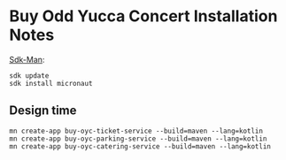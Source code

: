 # Buy Odd Yucca Concert Installation Notes

[Sdk-Man](https://sdkman.io/):

```shell
sdk update
sdk install micronaut
```

## Design time

```shell
mn create-app buy-oyc-ticket-service --build=maven --lang=kotlin
mn create-app buy-oyc-parking-service --build=maven --lang=kotlin
mn create-app buy-oyc-catering-service --build=maven --lang=kotlin
```